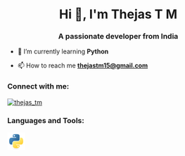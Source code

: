 <h1 align="center">Hi 👋, I'm Thejas T M</h1>
<h3 align="center">A passionate developer from India</h3>

- 🌱 I’m currently learning **Python**

- 📫 How to reach me **thejastm15@gmail.com**

<h3 align="left">Connect with me:</h3>
<p align="left">
<a href="https://twitter.com/thejas_tm" target="blank"><img align="center" src="https://raw.githubusercontent.com/rahuldkjain/github-profile-readme-generator/master/src/images/icons/Social/twitter.svg" alt="thejas_tm" height="30" width="40" /></a>
</p>

<h3 align="left">Languages and Tools:</h3>
<p align="left"> <a href="https://www.python.org" target="_blank" rel="noreferrer"> <img src="https://raw.githubusercontent.com/devicons/devicon/master/icons/python/python-original.svg" alt="python" width="40" height="40"/> </a> </p>

